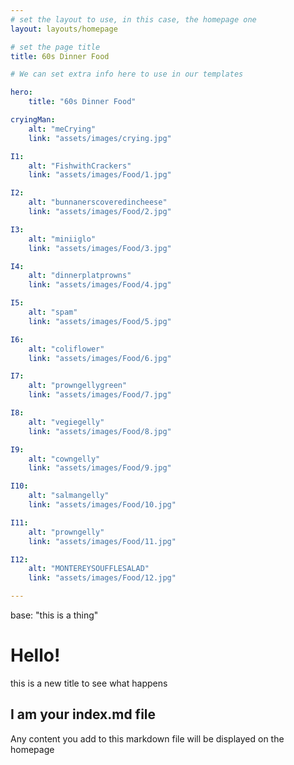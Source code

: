 ```yaml
---
# set the layout to use, in this case, the homepage one
layout: layouts/homepage

# set the page title
title: 60s Dinner Food

# We can set extra info here to use in our templates

hero:
    title: "60s Dinner Food"

cryingMan:
    alt: "meCrying"
    link: "assets/images/crying.jpg"

I1:
    alt: "FishwithCrackers"
    link: "assets/images/Food/1.jpg"

I2:
    alt: "bunnanerscoveredincheese"
    link: "assets/images/Food/2.jpg"

I3:
    alt: "miniiglo"
    link: "assets/images/Food/3.jpg"

I4:
    alt: "dinnerplatprowns"
    link: "assets/images/Food/4.jpg"

I5:
    alt: "spam"
    link: "assets/images/Food/5.jpg"

I6:
    alt: "coliflower"
    link: "assets/images/Food/6.jpg"

I7:
    alt: "prowngellygreen"
    link: "assets/images/Food/7.jpg"

I8:
    alt: "vegiegelly"
    link: "assets/images/Food/8.jpg"

I9:
    alt: "cowngelly"
    link: "assets/images/Food/9.jpg"

I10:
    alt: "salmangelly"
    link: "assets/images/Food/10.jpg"

I11:
    alt: "prowngelly"
    link: "assets/images/Food/11.jpg"

I12:
    alt: "MONTEREYSOUFFLESALAD"
    link: "assets/images/Food/12.jpg"

---
```


base: "this is a thing"

# Hello!

this is a new title to see what happens

## I am your index.md file

Any content you add to this markdown file will be displayed on the homepage 